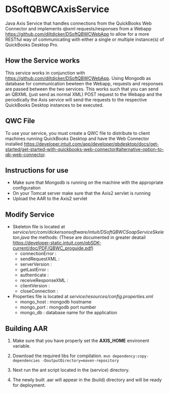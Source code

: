 # DSoftQBWCAxisService
Java Axis Service that handles connections from the QuickBooks Web Connector and implements qbxml requests/responses from a Webapp <https://github.com/diltdicker/DSoftQBWCWebApp> to allow for a more RESTful way of communicating with either a single or multiple instance(s) of QuickBooks Desktop Pro.

## How the Service works
This service works in conjunction with <https://github.com/diltdicker/DSoftQBWCWebApp>.
Using Mongodb as database for communication bewteen the Webapp, requests and responses are passed between the two services. This works such that you can send an QBXML (just send as normal XML) POST request to the Webapp and the periodically the Axis service will send the requests to the respective QuickBooks Desktop instances to be executed.

## QWC File
To use your service, you must create a QWC file to distribute to client machines running QuickBooks Desktop and have the Web Connector installed <https://developer.intuit.com/app/developer/qbdesktop/docs/get-started/get-started-with-quickbooks-web-connector#alternative-option-to-qb-web-connector>.

## Instructions for use
* Make sure that Mongodb is running on the machine with the appropriate configuration
* On your Tomcat server make sure that the Axis2 servlet is running
* Upload the AAR to the Axis2 servlet

## Modify Service
* Skeleton file is located at _service/src/com/dickersonsoftware/intuit/DSoftQBWCSoapServiceSkeleton.java_ the methods: (These are documented in greater deatail <https://developer-static.intuit.com/qbSDK-current/doc/PDF/QBWC_proguide.pdf>)
    * connectionError :
    * sendRequestXML :
    * serverVersion : 
    * getLastError :
    * authenticate :
    * receiveResponseXML :
    * clientVersion : 
    * closeConnection :
* Properties file is located at _service/resources/config.properties.xml_
    * mongo_host : mongodb hostname
    * mongo_port : mongodb port number
    * mongo_db : database name for the application

## Building AAR
1. Make sure that you have properly set the **AXIS_HOME** environent variable.
2. Download the required libs for compilation.
        ```mvn dependency:copy-dependencies -DoutputDirectory=maven-repository```

3. Next run the ant script located in the (service) directory.
4. The newly built .aar will appear in the (build) directory and will be ready for deployment.
